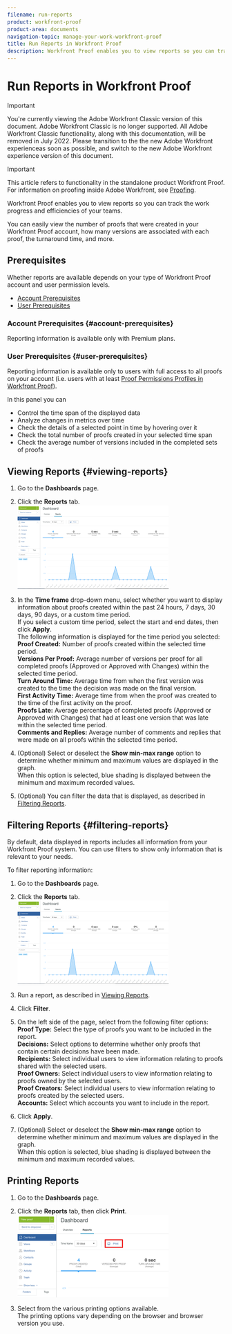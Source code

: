 ```yaml
---
filename: run-reports
product: workfront-proof
product-area: documents
navigation-topic: manage-your-work-workfront-proof
title: Run Reports in Workfront Proof
description: Workfront Proof enables you to view reports so you can track the work progress and efficiencies of your teams.
---
```


# Run Reports in Workfront Proof

>[!IMPORTANT]
>
>You're currently viewing the Adobe Workfront Classic version of this document. Adobe Workfront Classic is no longer supported. All Adobe Workfront Classic functionality, along with this documentation, will be removed in July 2022. Please transition to the the new Adobe Workfront experienceas soon as possible, and switch to the new Adobe Workfront experience version of this document.

>[!IMPORTANT]
>
>This article refers to functionality in the standalone product Workfront Proof. For information on proofing inside Adobe Workfront, see [Proofing](../../../review-and-approve-work/proofing/proofing.md).

Workfront Proof enables you to view reports&nbsp;so you can track the work progress and efficiencies of your teams.

You can easily view the number of&nbsp;proofs that were&nbsp;created in your Workfront Proof account, how many versions are associated with each proof, the turnaround time, and more.

## Prerequisites

Whether reports&nbsp;are available depends on your type of Workfront Proof account and user permission levels.

* [Account Prerequisites](#account-prerequisites) 
* [User Prerequisites](#user-prerequisites)

### Account Prerequisites {#account-prerequisites}

Reporting&nbsp;information is available only with Premium plans.

<!--
<MadCap:conditionalText data-mc-conditions="QuicksilverOrClassic.Draft mode">
&nbsp;If you want to know more, contact your Account Manager.
</MadCap:conditionalText>
-->

### User Prerequisites {#user-prerequisites}

Reporting&nbsp;information is available only to users with full access to all proofs on your account (i.e. users with at least [Proof Permissions Profiles in Workfront Proof](../../../workfront-proof/wp-acct-admin/account-settings/proof-perm-profiles-in-wp.md)).

In this panel you can

* Control the time span of the displayed data
* Analyze changes in metrics over time
* Check the details of a selected point in time by hovering over it
* Check the total number of proofs created in your selected time span
* Check the average number of versions included in the completed sets of proofs

## Viewing Reports {#viewing-reports}

1. Go to the **Dashboards** page.
1. Click the **Reports** tab.  
   ![proof_reports.png](assets/proof-reports-350x193.png)

1. In the **Time frame** drop-down menu, select&nbsp;whether you want to display information about proofs created within the past 24 hours, 7 days, 30 days, 90 days, or a custom time period.  
   If you select a custom time period, select the start and end dates, then click **Apply**.  
   The following information is displayed for the time period you selected:  
   **Proof Created:**&nbsp;Number of proofs created within the selected time period.  
   **Versions Per Proof:**&nbsp;Average number of versions per proof for all completed proofs (Approved or Approved with Changes) within the selected time period.  
   **Turn Around Time:**&nbsp;Average time from when the first version was created to the time the decision was made on the final version.  
   **First Activity Time:**&nbsp;Average time from when the proof was created to the time of the first activity on the proof.  
   **Proofs Late:**&nbsp;Average percentage of completed proofs (Approved or Approved with Changes) that had at least one version that was late within the selected time period.  
   **Comments and Replies:**&nbsp;Average number of comments and replies that were made on all proofs within the selected time period.

1. (Optional) Select or deselect the **Show min-max range** option to determine whether minimum and maximum values are displayed in the graph.   
   When this option is selected, blue shading is displayed between the minimum and maximum recorded values.

1. (Optional) You can filter the data that is displayed, as described in [Filtering Reports](#filtering-reports).

## Filtering Reports {#filtering-reports}

By default, data displayed in reports&nbsp;includes all information from your Workfront Proof system. You can use filters to show only information that is relevant to your needs.

To filter reporting information:&nbsp;

1. Go to the **Dashboards** page.
1. Click the **Reports** tab.  
   ![proof_reports.png](assets/proof-reports-350x193.png)

1. Run a report, as described in [Viewing Reports](#viewing-reports).
1. Click **Filter**.  

1. On the left side of the page, select from the following filter options:  
   **Proof Type:** Select the type of proofs you want to be included in the report.  
   **Decisions:** Select options to determine whether only proofs that contain&nbsp;certain decisions have been made.   
   **Recipients:**&nbsp;Select individual users to view information relating to proofs shared with the&nbsp;selected users.   
   **Proof Owners:** Select individual users to view information relating to proofs owned&nbsp;by the&nbsp;selected users.  
   **Proof Creators:**&nbsp;Select individual users to view information relating to proofs created by the&nbsp;selected users.  
   **Accounts:** Select which accounts&nbsp;you want to include in the report.

1. Click **Apply**.
1. (Optional) Select or deselect the **Show min-max range** option to determine whether minimum and maximum values are displayed in the graph.   
   When this option is selected, blue shading is displayed between the minimum and maximum recorded values.

## Printing Reports

1. Go to the **Dashboards** page.
1. Click the **Reports** tab, then click **Print**.  
   ![proof_reports_print.png](assets/proof-reports-print-350x191.png)

1. Select from the various printing options available.  
   The printing options vary depending on&nbsp;the&nbsp;browser&nbsp;and browser version you use.

